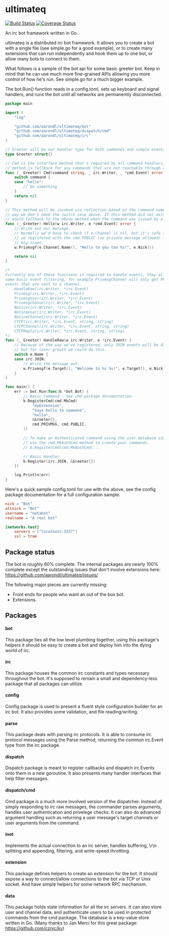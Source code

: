 # ultimateq

[![Build Status](https://drone.io/github.com/aarondl/ultimateq/status.png)](https://drone.io/github.com/aarondl/ultimateq/latest) [![Coverage Status](http://coveralls.io/repos/aarondl/ultimateq/badge.png?branch=master)](http://coveralls.io/r/aarondl/ultimateq?branch=master)

An irc bot framework written in Go.

ultimateq is a distributed irc bot framework. It allows you to create a bot
with a single file (see simple.go for a good example), or to create many
extensions that can run independently and hook them up to one bot, or allow
many bots to connect to them.

What follows is a sample of the bot api for some basic greeter bot.
Keep in mind that he can use much more fine-grained APIs allowing you more
control of how he's run. See simple.go for a much bigger example.

The bot.Run() function reads in a config.toml, sets up keyboard and signal
handlers, and runs the bot until all networks are permanently disconnected.

```go
package main

import (
	"log"

	"github.com/aarondl/ultimateq/bot"
	"github.com/aarondl/ultimateq/dispatch/cmd"
	"github.com/aarondl/ultimateq/irc"
)

// Greeter will be our handler type for both commands and simple events.
type Greeter struct{}

// Cmd is the interface method that's required by all command handlers, this
// method is fallback for any commands that are not reachable through reflection
func (_ Greeter) Cmd(command string, _ irc.Writer, _ *cmd.Event) error {
	switch command {
	case "hello":
		// Do something
	}
	return nil
}

// This method will be invoked via reflection based on the command name. This
// way we don't need the switch case above. If this method did not exist it
// would fallback to the above method when the command was issued by a user.
func (_ Greeter) Hello(w irc.Writer, e *cmd.Event) error {
	// Write out our message.
	// Normally we'd have to check if e.Channel is nil, but it's safe since
	// we registered with the cmd.PUBLIC (no private message allowed) flag for
	// msg scope.
	w.Privmsgf(e.Channel.Name(), "Hello to you too %s!", e.Nick())

	return nil
}

/*
Currently one of these functions is required to handle events, they all do
some basic event filtering, for example PrivmsgChannel will only get PRIVMSG
events that are sent to a channel.
	HandleRaw(irc.Writer, *irc.Event)
	Privmsg(irc.Writer, *irc.Event)
	PrivmsgUser(irc.Writer, *irc.Event)
	PrivmsgChannel(irc.Writer, *irc.Event)
	Notice(irc.Writer, *irc.Event)
	NoticeUser(irc.Writer, *irc.Event)
	NoticeChannel(irc.Writer, *irc.Event)
	CTCP(irc.Writer, *irc.Event, string, string)
	CTCPChannel(irc.Writer, *irc.Event, string, string)
	CTCPReply(irc.Writer, *irc.Event, string, string)
*/
func (_ Greeter) HandleRaw(w irc.Writer, e *irc.Event) {
	// Because of the way we've registered, only JOIN events will be dispatched,
	// but for later growth we could do this.
	switch e.Name {
	case irc.JOIN:
		// Write the message out.
		w.Privmsgf(e.Target(), "Welcome to %s %s!", e.Target(), e.Nick())
	}
}

func main() {
	err := bot.Run(func(b *bot.Bot) {
		// Basic Command - See cmd package documentation.
		b.RegisterCmd(cmd.MkCmd(
			"myExtension",
			"Says hello to someone",
			"hello",
			&Greeter{},
			cmd.PRIVMSG, cmd.PUBLIC,
		))

		// To make an Authenticated command using the user database simply
		// use the cmd.MkAuthCmd method to create your commands.
		// b.RegisterCmd(cmd.MkAuthCmd(...

		// Basic Handler
		b.Register(irc.JOIN, &Greeter{})
	})

	log.Println(err)
}
```

Here's a quick sample config.toml for use with the above, see the config
package documentation for a full configuration sample.

```toml
nick = "Bot"
altnick = "Bot"
username = "notabot"
realname = "A real bot"

[networks.test]
	servers = ["localhost:3337"]
	ssl = true
```

## Package status

The bot is roughly 60% complete. The internal packages are nearly 100%
complete except the outstanding issues that don't involve extensions here:
https://github.com/aarondl/ultimateq/issues/

The following major pieces are currently missing:

* Front ends for people who want an out of the box bot.
* Extensions.

## Packages

#### bot
This package ties all the low level plumbing together, using this package's
helpers it should be easy to create a bot and deploy him into the dying world
of irc.

#### irc
This package houses the common irc constants and types necessary throughout
the bot. It's supposed to remain a small and dependency-less package that all
packages can utilize.

#### config
Config package is used to present a fluent style configuration builder for an
irc bot. It also provides some validation, and file reading/writing.

#### parse
This package deals with parsing irc protocols. It is able to consume irc
protocol messages using the Parse method, returning the common irc.Event
type from the irc package.

#### dispatch
Dispatch package is meant to register callbacks and dispatch irc.Events onto
them in a new goroutine. It also presents many handler interfaces that help
filter messages.

#### dispatch/cmd
Cmd package is a much more involved version of the dispatcher. Instead of
simply responding to irc raw messages, the commander parses arguments, handles
user authentication and privelege checks. It can also do advanced argument
handling such as returning a user message's target channels or user arguments
from the command.

#### inet
Implements the actual connection to an irc server, handles buffering, \r\n
splitting and appending, filtering, and write-speed throttling.

#### extension
This package defines helpers to create an extension for the bot. It should
expose a way to connect/allow connections to the bot via TCP or Unix socket.
And have simple helpers for some network RPC mechanism.

#### data
This package holds state information for all the irc servers. It can also store
user and channel data, and authenticate users to be used in protected commands
from the cmd package. The database is a key-value store written in Go.
(Many thanks to Jan Merci for this great package: https://github.com/cznic/kv)
